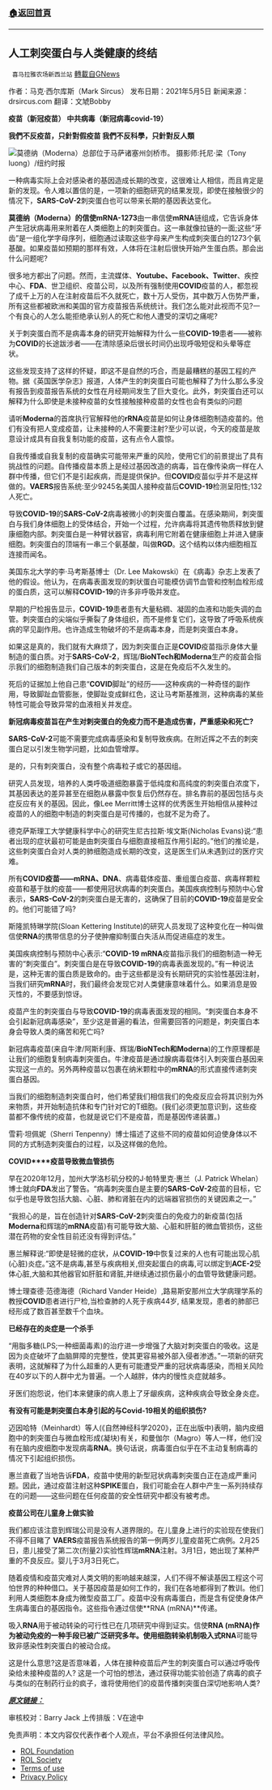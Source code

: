 ###  [:house:返回首頁](https://github.com/ourhimalayas/txt)
---


## 人工刺突蛋白与人类健康的终结
` 喜马拉雅农场新西兰站` [轉載自GNews](https://gnews.org/zh-hans/1870336/)

作者：马克·西尔库斯（Mark Sircus）
发布日期：2021年5月5日
新闻来源：drsircus.com
翻译：文虓Bobby

**疫苗（新冠疫苗）
中共病毒（新冠病毒covid-19）**

**我們不反疫苗，只針對假疫苗
我們不反科學，只針對反人類**



![](https://assets.gnews.org/wp-content/uploads/2022/01/00VIRUS-MODERNA1-jumbo.jpg)莫德纳（Moderna）总部位于马萨诸塞州剑桥市。
摄影师:托尼·梁（Tony luong）/纽约时报



一种病毒实际上会对感染者的基因造成长期的改变，这很难让人相信，而且肯定是新的发现。令人难以置信的是，一项新的细胞研究的结果发现，即使在接触很少的情况下，**SARS-CoV-2**刺突蛋白也可以带来长期的基因表达变化。

**莫德纳（Moderna）**的信使**mRNA-1273**由一串信使**mRNA**链组成，它告诉身体产生冠状病毒用来附着在人类细胞上的刺突蛋白。这一串就像拉链的一面;这些“牙齿”是一组化学字母序列，细胞通过读取这些字母来产生构成刺突蛋白的1273个氨基酸。如果疫苗如预期的那样有效，人体将在注射后很快开始产生蛋白质。那会出什么问题呢?

很多地方都出了问题。然而，主流媒体、**Youtube、Facebook、Twitter**、疾控中心、**FDA**、世卫组织、疫苗公司，以及所有强制使用**COVID**疫苗的人，都忽视了成千上万的人在注射疫苗后不久就死亡，数十万人受伤，其中数万人伤势严重，所有这些都被欧洲和美国的官方疫苗报告系统统计。我们怎么能对此视而不见?一个有良心的人怎么能拒绝承认别人的死亡和他人遭受的深切之痛呢?

关于刺突蛋白而不是病毒本身的研究开始解释为什么一些**COVID-19**患者——被称为**COVID**的长途跋涉者——在清除感染后很长时间仍出现呼吸短促和头晕等症状。

这些发现支持了这样的怀疑，即这不是自然的巧合，而是最糟糕的基因工程的产物。据《英国医学杂志》报道，人体产生的刺突蛋白可能也解释了为什么那么多没有报告到疫苗报告系统的女性在月经期间发生了巨大变化。此外，刺突蛋白还可以解释为什么即使是未接种疫苗的女性接触接种疫苗的女性也会有类似的问题

请听**Moderna**的首席执行官解释他的**rRNA**疫苗是如何让身体细胞制造疫苗的。他们有没有把人变成疫苗，让未接种的人不需要注射?至少可以说，今天的疫苗是故意设计成具有自我复制功能的疫苗，这有点令人震惊。

自我传播或自我复制的疫苗确实可能带来严重的风险，使用它们的前景提出了具有挑战性的问题。自传播疫苗本质上是经过基因改造的病毒，旨在像传染病一样在人群中传播，但它们不是引起疾病，而是提供保护。但**COVID**疫苗似乎并不是这样做的。**VAERS**报告系统:至少9245名美国人接种疫苗后**COVID-19**检测呈阳性;132人死亡。

导致**COVID-19**的**SARS-CoV-2**病毒被微小的刺突蛋白覆盖。在感染期间，刺突蛋白与我们身体细胞上的受体结合，开始一个过程，允许病毒将其遗传物质释放到健康细胞内部。刺突蛋白是一种臂状器官，病毒利用它附着在健康细胞上并进入健康细胞。刺突蛋白的顶端有一串三个氨基酸，叫做**RGD**。这个结构以体内细胞相互连接而闻名。

美国东北大学的李·马考斯基博士（Dr. Lee Makowski）在《病毒》杂志上发表了他的假设。他认为，在病毒表面发现的刺状蛋白可能模仿调节血管和控制血栓形成的蛋白质，这可以解释**COVID-19**的许多非呼吸并发症。

早期的尸检报告显示，**COVID-19**患者患有大量粘稠、凝固的血液和功能失调的血管。刺突蛋白的尖端似乎撕裂了身体组织，而不是修复它们，这导致了呼吸系统疾病的罕见副作用。也许造成生物破坏的不是病毒本身，而是刺突蛋白本身。

如果这是真的，我们就有大麻烦了，因为刺突蛋白正是**COVID**疫苗指示身体大量制造的蛋白质。对于**SARS-CoV-2**，辉瑞/**BioNTech和Moderna**生产的疫苗会指示我们的细胞制造我们自己版本的刺突蛋白，这是在免疫后不久发生的。

死后的证据加上他自己患“**COVID**脚趾”的经历——这种疾病的一种奇怪的副作用，导致脚趾血管膨胀，使脚趾变成鲜红色，这让马考斯基推测，这种病毒的某些特性可能会导致异常的血液相关并发症。

**新冠病毒疫苗旨在产生对刺突蛋白的免疫力而不是造成伤害，严重感染和死亡?**

**SARS-CoV-2**可能不需要完成病毒感染和复制导致疾病。在附近挥之不去的刺突蛋白足以引发生物学问题，比如血管增厚。

是的，只有刺突蛋白，没有整个病毒粒子或它的基因组。

研究人员发现，培养的人类呼吸道细胞暴露于低纯度和高纯度的刺突蛋白浓度下，其基因表达的差异甚至在细胞从暴露中恢复后仍然存在。排名靠前的基因包括与炎症反应有关的基因。因此，像Lee Merritt博士这样的优秀医生开始相信从接种过疫苗的人的细胞中制造的刺突蛋白是可传播的，也就不足为奇了。

德克萨斯理工大学健康科学中心的研究生尼古拉斯·埃文斯(Nicholas Evans)说:“患者出现的症状最初可能是由刺突蛋白与细胞直接相互作用引起的。”他们的推论是，这些刺突蛋白会对人类的肺细胞造成长期的改变，这是医生们从未遇到过的医疗灾难。

所有**COVID疫苗——mRNA、DNA**、病毒载体疫苗、重组蛋白疫苗、病毒样颗粒疫苗和基于肽的疫苗——都使用冠状病毒的刺突蛋白。美国疾病控制与预防中心曾表示，**SARS-CoV-2**的刺突蛋白是无害的，这确保了目前的**COVID-19**疫苗是安全的。他们可能错了吗?

斯隆凯特琳学院(Sloan Kettering Institute)的研究人员发现了这种变化在一种叫做信使**RNA**的携带信息的分子使肿瘤抑制蛋白失活从而促进癌症的发生。

美国疾病控制与预防中心表示:“**COVID-19 mRNA**疫苗指示我们的细胞制造一种无害的“刺突蛋白”。刺突蛋白是在导致**COVID-19**的病毒表面发现的。”有一种说法是，这种无害的蛋白质是致命的。由于这些都是没有长期研究的实验性基因注射，当我们研究**mRNA**时，我们最终会发现它对人类健康意味着什么。如果消息是毁灭性的，不要感到惊讶。

疫苗产生的刺突蛋白与导致**COVID-19**的病毒表面发现的相同。“刺突蛋白本身不会引起新冠病毒感染”，至少这是普遍的看法，但需要回答的问题是，刺突蛋白本身会导致人类的痛苦和死亡吗?

新冠病毒疫苗(来自牛津/阿斯利康、辉瑞/**BioNTech和Moderna**)的工作原理都是让我们的细胞复制病毒刺突蛋白。牛津疫苗是通过腺病毒载体引入刺突蛋白基因来实现这一点的。另外两种疫苗以包裹在纳米颗粒中的**mRNA**的形式直接传递刺突蛋白基因。

当我们的细胞制造刺突蛋白时，他们希望我们相信我们的免疫反应会将其识别为外来物质，并开始制造抗体和专门针对它的T细胞。(我们必须更加意识到，这些疫苗都不像传统的疫苗，也就是说它们不是疫苗，而是基因传递装置。)

雪莉·坦佩妮（Sherri Tenpenny）博士描述了这些不同的疫苗如何迫使身体以不同的方式制造刺突蛋白的过程，以及这样做的危险。

**COVID****疫苗导致微血管损伤**

早在2020年12月，加州大学洛杉矶分校的J·帕特里克·惠兰（J. Patrick Whelan）博士就向**FDA**发出了警告。“病毒刺突蛋白是主要的**SARS-CoV-2**疫苗的目标，它似乎也是导致包括大脑、心脏、肺和肾脏在内的远端器官损伤的关键因素之一。”

“我担心的是，旨在创造针对**SARS-CoV-2**刺突蛋白的免疫力的新疫苗(包括**Moderna**和辉瑞的**mRNA**疫苗)有可能导致大脑、心脏和肝脏的微血管损伤，这些潜在药物的安全性目前还没有得到评估。”

惠兰解释说:“即使是轻微的症状，从**COVID-19**中恢复过来的人也有可能出现心肌(心脏)炎症。”这不是病毒,甚至与疾病相关,但突起蛋白的病毒,可以绑定到**ACE-2**受体心脏,大脑和其他器官如肝脏和肾脏,并继续通过损伤最小的血管导致健康问题。

博士理查德·范德海德（Richard Vander Heide）,路易斯安那州立大学病理学系的教授**COVID**患者进行尸检,当检查肺的人死于疾病44岁, 结果发现，患者的肺部已经形成了数百甚至数千个血块。

**已经存在的炎症是一个杀手**

“用脂多糖(LPS;一种细菌毒素)的治疗进一步增强了大脑对刺突蛋白的吸收。这是因为炎症破坏了血脑屏障的完整性，使其更容易被外部入侵者渗透。”一项新的研究表明，这就解释了为什么超重的人更有可能遭受严重的冠状病毒感染，而相关风险在40岁以下的人群中尤为普遍。一个人越胖，体内的慢性炎症就越多。

牙医们抱怨说，他们本来健康的病人患上了牙龈疾病，这种疾病会导致全身炎症。

**有没有可能是刺突蛋白本身引起的与Covid-19相关的组织损伤?**

迈因哈特（Meinhardt）等人(《自然神经科学2020》，正在出版中)表明，脑内皮细胞中的刺突蛋白与微血栓形成(凝块)有关，和曼伽尔（Magro）等人一样，他们没有在脑内皮细胞中发现病毒**RNA**。换句话说，病毒蛋白似乎在不主动复制病毒的情况下引起组织损伤。

惠兰直截了当地告诉**FDA**，疫苗中使用的新型冠状病毒刺突蛋白正在造成严重问题。因此，通过疫苗注射这种**SPIKE**蛋白，我们可能会在人群中产生一系列持续存在的问题——这些问题在任何疫苗的安全性研究中都没有被考虑。

**疫苗公司在儿童身上做实验**

我们都应该注意到辉瑞公司是没有人道界限的。在儿童身上进行的实验现在使我们不得不目睹了 **VAERS**疫苗报告系统报告的第一例两岁儿童疫苗死亡病例。2月25日，患儿接受了第二次(剂量2)实验性辉瑞**mRNA**注射。3月1日，她出现了某种严重的不良反应。婴儿于3月3日死亡。

随着疫情和疫苗灾难对人类文明的影响越来越深，人们不得不解读基因工程这个可怕世界的种种借口。关于基因疫苗是如何工作的，我们在各地都得到了教训。他们利用人类细胞本身成为微型疫苗工厂。疫苗中没有病毒蛋白，而是含有促使身体产生病毒蛋白的基因指令。这些指令通过信使**RNA (mRNA)**传递。

吸入**RNA**用于被动转染的可行性已在几项研究中得到证实。信使**RNA (mRNA)**作为被动免疫的一种手段已被广泛研究多年。使用细胞转染机制吸入式**RNA**可能导致非感染性刺突蛋白的被动合成。

这是什么意思?这是否意味着，人体在接种疫苗后产生的刺突蛋白可以通过呼吸传染给未接种疫苗的人? 这是一个可怕的想法，通过获得功能实验创造了病毒的疯子与类似的在制药行业的疯子，谁将使用他们的疫苗传播刺突蛋白深切地影响人类?



***[原文链接：](https://drsircus.com/general/artificial-spike-proteins-and-the-end-of-human-health/)***

审核校对：Barry Jack
上传排版：V在途中

 

免责声明：本文内容仅代表作者个人观点，平台不承担任何法律风险。

- [ROL Foundation](https://rolfoundation.org/)
- [ROL Society](https://rolsociety.org/)
- [Terms of use](https://gnews.org/terms-of-use-3/)
- [Privacy Policy](https://gnews.org/privacy-policy/)
